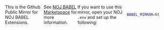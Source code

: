 # NOJ BABEL Github Public Mirror 
This is the Github Public Mirror for NOJ BABEL Extensions.

See [NOJ BABEL Marketspace](https://acm.njupt.edu.cn/babel) for more information.

If you want to use this mirror, open your NOJ `.env` and set up the following:

```bash
BABEL_MIRROR=https://njuptaaa.github.io/babel
```
<style>
h1:first-of-type,
.footer {
    display: none;
}
body {
    display: flex;
    align-items: center;
    justify-content: center;
    min-height: 100vh;
}
</style>